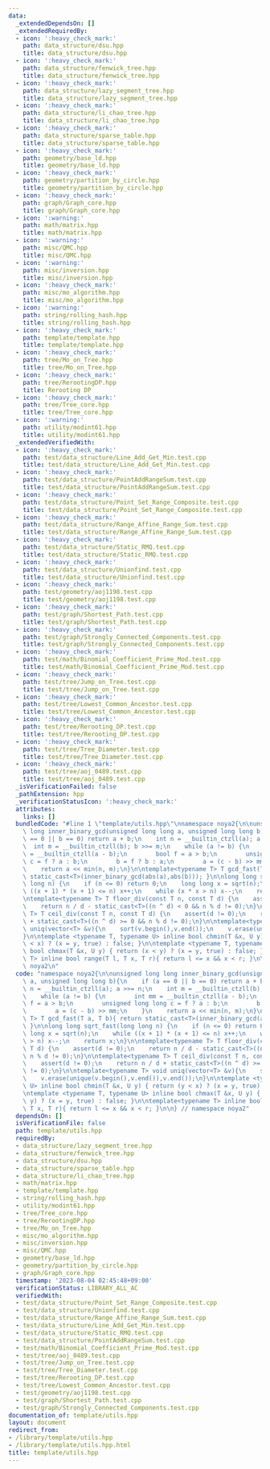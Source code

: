 ```yaml
---
data:
  _extendedDependsOn: []
  _extendedRequiredBy:
  - icon: ':heavy_check_mark:'
    path: data_structure/dsu.hpp
    title: data_structure/dsu.hpp
  - icon: ':heavy_check_mark:'
    path: data_structure/fenwick_tree.hpp
    title: data_structure/fenwick_tree.hpp
  - icon: ':heavy_check_mark:'
    path: data_structure/lazy_segment_tree.hpp
    title: data_structure/lazy_segment_tree.hpp
  - icon: ':heavy_check_mark:'
    path: data_structure/li_chao_tree.hpp
    title: data_structure/li_chao_tree.hpp
  - icon: ':heavy_check_mark:'
    path: data_structure/sparse_table.hpp
    title: data_structure/sparse_table.hpp
  - icon: ':heavy_check_mark:'
    path: geometry/base_ld.hpp
    title: geometry/base_ld.hpp
  - icon: ':heavy_check_mark:'
    path: geometry/partition_by_circle.hpp
    title: geometry/partition_by_circle.hpp
  - icon: ':heavy_check_mark:'
    path: graph/Graph_core.hpp
    title: graph/Graph_core.hpp
  - icon: ':warning:'
    path: math/matrix.hpp
    title: math/matrix.hpp
  - icon: ':warning:'
    path: misc/QMC.hpp
    title: misc/QMC.hpp
  - icon: ':warning:'
    path: misc/inversion.hpp
    title: misc/inversion.hpp
  - icon: ':heavy_check_mark:'
    path: misc/mo_algorithm.hpp
    title: misc/mo_algorithm.hpp
  - icon: ':warning:'
    path: string/rolling_hash.hpp
    title: string/rolling_hash.hpp
  - icon: ':heavy_check_mark:'
    path: template/template.hpp
    title: template/template.hpp
  - icon: ':heavy_check_mark:'
    path: tree/Mo_on_Tree.hpp
    title: tree/Mo_on_Tree.hpp
  - icon: ':heavy_check_mark:'
    path: tree/RerootingDP.hpp
    title: Rerooting DP
  - icon: ':heavy_check_mark:'
    path: tree/Tree_core.hpp
    title: tree/Tree_core.hpp
  - icon: ':warning:'
    path: utility/modint61.hpp
    title: utility/modint61.hpp
  _extendedVerifiedWith:
  - icon: ':heavy_check_mark:'
    path: test/data_structure/Line_Add_Get_Min.test.cpp
    title: test/data_structure/Line_Add_Get_Min.test.cpp
  - icon: ':heavy_check_mark:'
    path: test/data_structure/PointAddRangeSum.test.cpp
    title: test/data_structure/PointAddRangeSum.test.cpp
  - icon: ':heavy_check_mark:'
    path: test/data_structure/Point_Set_Range_Composite.test.cpp
    title: test/data_structure/Point_Set_Range_Composite.test.cpp
  - icon: ':heavy_check_mark:'
    path: test/data_structure/Range_Affine_Range_Sum.test.cpp
    title: test/data_structure/Range_Affine_Range_Sum.test.cpp
  - icon: ':heavy_check_mark:'
    path: test/data_structure/Static_RMQ.test.cpp
    title: test/data_structure/Static_RMQ.test.cpp
  - icon: ':heavy_check_mark:'
    path: test/data_structure/Unionfind.test.cpp
    title: test/data_structure/Unionfind.test.cpp
  - icon: ':heavy_check_mark:'
    path: test/geometry/aoj1198.test.cpp
    title: test/geometry/aoj1198.test.cpp
  - icon: ':heavy_check_mark:'
    path: test/graph/Shortest_Path.test.cpp
    title: test/graph/Shortest_Path.test.cpp
  - icon: ':heavy_check_mark:'
    path: test/graph/Strongly_Connected_Components.test.cpp
    title: test/graph/Strongly_Connected_Components.test.cpp
  - icon: ':heavy_check_mark:'
    path: test/math/Binomial_Coefficient_Prime_Mod.test.cpp
    title: test/math/Binomial_Coefficient_Prime_Mod.test.cpp
  - icon: ':heavy_check_mark:'
    path: test/tree/Jump_on_Tree.test.cpp
    title: test/tree/Jump_on_Tree.test.cpp
  - icon: ':heavy_check_mark:'
    path: test/tree/Lowest_Common_Ancestor.test.cpp
    title: test/tree/Lowest_Common_Ancestor.test.cpp
  - icon: ':heavy_check_mark:'
    path: test/tree/Rerooting_DP.test.cpp
    title: test/tree/Rerooting_DP.test.cpp
  - icon: ':heavy_check_mark:'
    path: test/tree/Tree_Diameter.test.cpp
    title: test/tree/Tree_Diameter.test.cpp
  - icon: ':heavy_check_mark:'
    path: test/tree/aoj_0489.test.cpp
    title: test/tree/aoj_0489.test.cpp
  _isVerificationFailed: false
  _pathExtension: hpp
  _verificationStatusIcon: ':heavy_check_mark:'
  attributes:
    links: []
  bundledCode: "#line 1 \"template/utils.hpp\"\nnamespace noya2{\n\nunsigned long\
    \ long inner_binary_gcd(unsigned long long a, unsigned long long b){\n    if (a\
    \ == 0 || b == 0) return a + b;\n    int n = __builtin_ctzll(a); a >>= n;\n  \
    \  int m = __builtin_ctzll(b); b >>= m;\n    while (a != b) {\n        int mm\
    \ = __builtin_ctzll(a - b);\n        bool f = a > b;\n        unsigned long long\
    \ c = f ? a : b;\n        b = f ? b : a;\n        a = (c - b) >> mm;\n    }\n\
    \    return a << min(n, m);\n}\n\ntemplate<typename T> T gcd_fast(T a, T b){ return\
    \ static_cast<T>(inner_binary_gcd(abs(a),abs(b))); }\n\nlong long sqrt_fast(long\
    \ long n) {\n    if (n <= 0) return 0;\n    long long x = sqrt(n);\n    while\
    \ ((x + 1) * (x + 1) <= n) x++;\n    while (x * x > n) x--;\n    return x;\n}\n\
    \ntemplate<typename T> T floor_div(const T n, const T d) {\n    assert(d != 0);\n\
    \    return n / d - static_cast<T>((n ^ d) < 0 && n % d != 0);\n}\n\ntemplate<typename\
    \ T> T ceil_div(const T n, const T d) {\n    assert(d != 0);\n    return n / d\
    \ + static_cast<T>((n ^ d) >= 0 && n % d != 0);\n}\n\ntemplate<typename T> void\
    \ uniq(vector<T> &v){\n    sort(v.begin(),v.end());\n    v.erase(unique(v.begin(),v.end()),v.end());\n\
    }\n\ntemplate <typename T, typename U> inline bool chmin(T &x, U y) { return (y\
    \ < x) ? (x = y, true) : false; }\n\ntemplate <typename T, typename U> inline\
    \ bool chmax(T &x, U y) { return (x < y) ? (x = y, true) : false; }\n\ntemplate<typename\
    \ T> inline bool range(T l, T x, T r){ return l <= x && x < r; }\n\n} // namespace\
    \ noya2\n"
  code: "namespace noya2{\n\nunsigned long long inner_binary_gcd(unsigned long long\
    \ a, unsigned long long b){\n    if (a == 0 || b == 0) return a + b;\n    int\
    \ n = __builtin_ctzll(a); a >>= n;\n    int m = __builtin_ctzll(b); b >>= m;\n\
    \    while (a != b) {\n        int mm = __builtin_ctzll(a - b);\n        bool\
    \ f = a > b;\n        unsigned long long c = f ? a : b;\n        b = f ? b : a;\n\
    \        a = (c - b) >> mm;\n    }\n    return a << min(n, m);\n}\n\ntemplate<typename\
    \ T> T gcd_fast(T a, T b){ return static_cast<T>(inner_binary_gcd(abs(a),abs(b)));\
    \ }\n\nlong long sqrt_fast(long long n) {\n    if (n <= 0) return 0;\n    long\
    \ long x = sqrt(n);\n    while ((x + 1) * (x + 1) <= n) x++;\n    while (x * x\
    \ > n) x--;\n    return x;\n}\n\ntemplate<typename T> T floor_div(const T n, const\
    \ T d) {\n    assert(d != 0);\n    return n / d - static_cast<T>((n ^ d) < 0 &&\
    \ n % d != 0);\n}\n\ntemplate<typename T> T ceil_div(const T n, const T d) {\n\
    \    assert(d != 0);\n    return n / d + static_cast<T>((n ^ d) >= 0 && n % d\
    \ != 0);\n}\n\ntemplate<typename T> void uniq(vector<T> &v){\n    sort(v.begin(),v.end());\n\
    \    v.erase(unique(v.begin(),v.end()),v.end());\n}\n\ntemplate <typename T, typename\
    \ U> inline bool chmin(T &x, U y) { return (y < x) ? (x = y, true) : false; }\n\
    \ntemplate <typename T, typename U> inline bool chmax(T &x, U y) { return (x <\
    \ y) ? (x = y, true) : false; }\n\ntemplate<typename T> inline bool range(T l,\
    \ T x, T r){ return l <= x && x < r; }\n\n} // namespace noya2"
  dependsOn: []
  isVerificationFile: false
  path: template/utils.hpp
  requiredBy:
  - data_structure/lazy_segment_tree.hpp
  - data_structure/fenwick_tree.hpp
  - data_structure/dsu.hpp
  - data_structure/sparse_table.hpp
  - data_structure/li_chao_tree.hpp
  - math/matrix.hpp
  - template/template.hpp
  - string/rolling_hash.hpp
  - utility/modint61.hpp
  - tree/Tree_core.hpp
  - tree/RerootingDP.hpp
  - tree/Mo_on_Tree.hpp
  - misc/mo_algorithm.hpp
  - misc/inversion.hpp
  - misc/QMC.hpp
  - geometry/base_ld.hpp
  - geometry/partition_by_circle.hpp
  - graph/Graph_core.hpp
  timestamp: '2023-08-04 02:45:48+09:00'
  verificationStatus: LIBRARY_ALL_AC
  verifiedWith:
  - test/data_structure/Point_Set_Range_Composite.test.cpp
  - test/data_structure/Unionfind.test.cpp
  - test/data_structure/Range_Affine_Range_Sum.test.cpp
  - test/data_structure/Line_Add_Get_Min.test.cpp
  - test/data_structure/Static_RMQ.test.cpp
  - test/data_structure/PointAddRangeSum.test.cpp
  - test/math/Binomial_Coefficient_Prime_Mod.test.cpp
  - test/tree/aoj_0489.test.cpp
  - test/tree/Jump_on_Tree.test.cpp
  - test/tree/Tree_Diameter.test.cpp
  - test/tree/Rerooting_DP.test.cpp
  - test/tree/Lowest_Common_Ancestor.test.cpp
  - test/geometry/aoj1198.test.cpp
  - test/graph/Shortest_Path.test.cpp
  - test/graph/Strongly_Connected_Components.test.cpp
documentation_of: template/utils.hpp
layout: document
redirect_from:
- /library/template/utils.hpp
- /library/template/utils.hpp.html
title: template/utils.hpp
---
```

